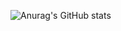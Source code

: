 ![Anurag's GitHub stats](https://github-readme-stats.vercel.app/api?username=DanielleNamie&show_icons=true&theme=dracula)

